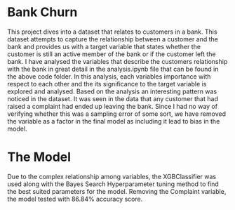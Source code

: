 # Bank Churn  
This project dives into a dataset that relates to customers in a bank. This dataset attempts to capture the relationship between a customer and the bank and provides us with a target variable that states whether the customer is still an active member of the bank or if the customer left the bank. I have analysed the variables that describe the customers relationship with the bank in great detail in the analysis.ipynb file that can be found in the above code folder. In this analysis, each variables importance with respect to each other and the its significance to the target variable is explored and analysed. Based on the analysis an interesting pattern was noticed in the dataset. It was seen in the data that any customer that had raised a complaint had ended up leaving the bank. Since I had no way of verifying whether this was a sampling error of some sort, we have removed the variable as a factor in the final model as including it lead to bias in the model.  

# The Model
Due to the complex relationship among variables, the XGBClassifier was used along with the Bayes Search Hyperparameter tuning method to find the best suited parameters for the model. Removing the Complaint variable, the model tested with 86.84% accuracy score.

